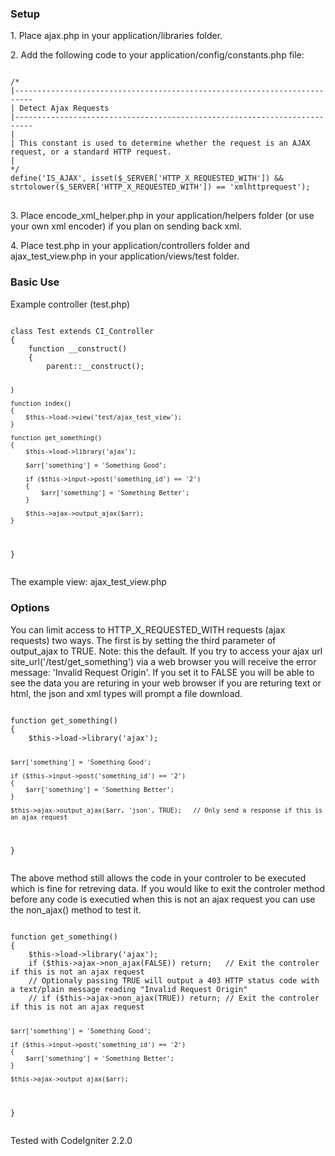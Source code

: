 <h3>Setup</h3>
<p>1. Place ajax.php in your application/libraries folder.</p>
<p>2. Add the following code to your application/config/constants.php file:</p>
<pre>
<code>
/*
|--------------------------------------------------------------------------
| Detect Ajax Requests
|--------------------------------------------------------------------------
|
| This constant is used to determine whether the request is an AJAX request, or a standard HTTP request.
|
*/
define('IS_AJAX', isset($_SERVER['HTTP_X_REQUESTED_WITH']) && strtolower($_SERVER['HTTP_X_REQUESTED_WITH']) == 'xmlhttprequest');
</code>
</pre>
<p>3. Place encode_xml_helper.php in your application/helpers folder (or use your own xml encoder) if you plan on sending back xml.</p>
<p>4. Place test.php in your application/controllers folder and  ajax_test_view.php in your application/views/test folder.</p>


<h3>Basic Use</h3>
<p>Example controller (test.php)</p>
<pre>
<code>
class Test extends CI_Controller
{
	function __construct()
	{
		parent::__construct();

	}

	function index()
	{
		$this->load->view('test/ajax_test_view');
	}

	function get_something()
	{
		$this->load->library('ajax');

		$arr['something'] = 'Something Good';

		if ($this->input->post('something_id') == '2')
		{
			$arr['something'] = 'Something Better';
		}

		$this->ajax->output_ajax($arr);
	}
}
</code>
</pre>

<p>The example view: ajax_test_view.php</p>


<h3>Options</h3>
<p>You can limit access to HTTP_X_REQUESTED_WITH requests (ajax requests) two ways. The first is by setting the third parameter of output_ajax to TRUE. Note: this the default. If you try to access your ajax url site_url('/test/get_something') via a web browser you will receive the error message: 'Invalid Request Origin'. If you set it to FALSE you will be able to see the data you are returing in your web browser if you are returing text or html, the json and xml types will prompt a file download.</p>
<pre>
<code>
function get_something()
{
	$this->load->library('ajax');

	$arr['something'] = 'Something Good';

	if ($this->input->post('something_id') == '2')
	{
		$arr['something'] = 'Something Better';
	}

	$this->ajax->output_ajax($arr, 'json', TRUE);	// Only send a response if this is an ajax request
}
</code>
</pre>

<p>The above method still allows the code in your controler to be executed which is fine for retreving data. If you would like to exit the controler method before any code is executied when this is not an ajax request you can use the non_ajax() method to test it.</p>
<pre>
<code>
function get_something()
{
	$this->load->library('ajax');
	if ($this->ajax->non_ajax(FALSE)) return;	// Exit the controler if this is not an ajax request
	// Optionaly passing TRUE will output a 403 HTTP status code with a text/plain message reading "Invalid Request Origin"
	// if ($this->ajax->non_ajax(TRUE)) return;	// Exit the controler if this is not an ajax request
	
	$arr['something'] = 'Something Good';

	if ($this->input->post('something_id') == '2')
	{
		$arr['something'] = 'Something Better';
	}

	$this->ajax->output_ajax($arr);
}
</code>
</pre>


<p>Tested with CodeIgniter 2.2.0</p>
